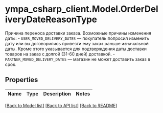 # ympa_csharp_client.Model.OrderDeliveryDateReasonType
Причина переноса доставки заказа. Возможные причины изменения даты:   - ```USER_MOVED_DELIVERY_DATES``` — покупатель попросил изменить дату или вы договорились привезти ему заказ раньше изначальной даты. Кроме этого указывается для подтверждения даты доставки товаров на заказ с долгой (31-60 дней) доставкой.   - ```PARTNER_MOVED_DELIVERY_DATES``` — магазин не может доставить заказ в срок. 

## Properties

Name | Type | Description | Notes
------------ | ------------- | ------------- | -------------

[[Back to Model list]](../README.md#documentation-for-models) [[Back to API list]](../README.md#documentation-for-api-endpoints) [[Back to README]](../README.md)

